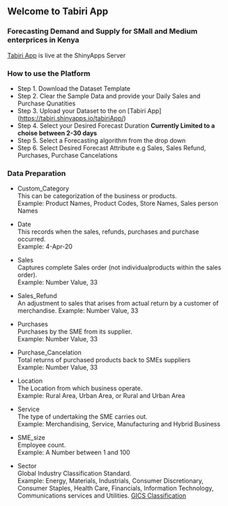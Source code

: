## Welcome to Tabiri App
### Forecasting Demand and Supply for SMall and Medium enterprices in Kenya

[Tabiri App](https://tabiri.shinyapps.io/tabiriApp/) is live at the ShinyApps Server

### How to use the Platform

- Step 1. Download the Dataset Template
- Step 2. Clear the Sample Data and provide your Daily Sales and Purchase Qunatities
- Step 3. Upload your Dataset to the on [Tabiri App] (https://tabiri.shinyapps.io/tabiriApp/)
- Step 4. Select your Desired Forecast Duration **Currently Limited to a choise between 2-30 days**
- Step 5. Select a Forecasting algorithm from the drop down
- Step 6. Select Desired Forecast Attribute e.g Sales, Sales Refund, Purchases, Purchase Cancelations

### Data Preparation  
- Custom_Category	      
  This can be categorization of the business or products.                             
  Example: Product Names, Product Codes, Store Names, Sales person Names
  
- Date   
  This records when the sales, refunds, purchases and purchase occurred.              
  Example: 4-Apr-20
  
- Sales	               
  Captures complete Sales order (not individualproducts within the sales order).      
  Example: Number Value, 33
  
- Sales_Refund	        
  An adjustment to sales that arises from actual return by a customer of merchandise. 
  Example: Number Value, 33
  
- Purchases	            
  Purchases by the SME from its supplier.                                             
  Example: Number Value, 33
  
- Purchase_Cancelation  
  Total returns of purchased products back to SMEs suppliers                          
  Example: Number Value, 33
  
- Location	            
  The Location from which business operate.                                           
  Example: Rural Area, Urban Area, or Rural and Urban Area
  
- Service	              
  The type of undertaking the SME carries out.                                        
  Example: Merchandising, Service, Manufacturing and Hybrid Business
  
- SME_size              
  Employee count.                                                                     
  Example: A Number between 1 and 100
  
- Sector                
  Global Industry Classification Standard.                                            
  Example: Energy, Materials, Industrials, Consumer Discretionary, Consumer Staples, Health Care, Financials, Information Technology, Communications services and Utilities. [GICS Classification](https://www.spglobal.com/marketintelligence/en/documents/112727-gics-mapbook_2018_v3_letter_digitalspreads.pdf)
